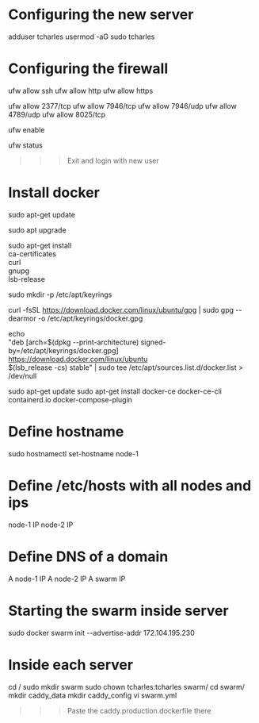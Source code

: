 # Configuring the new server
adduser tcharles
usermod -aG sudo tcharles

# Configuring the firewall
ufw allow ssh
ufw allow http
ufw allow https

ufw allow 2377/tcp
ufw allow 7946/tcp
ufw allow 7946/udp
ufw allow 4789/udp
ufw allow 8025/tcp

ufw enable

ufw status

>>>  Exit and login with new user

# Install docker
sudo apt-get update

sudo apt upgrade

sudo apt-get install \
ca-certificates \
curl \
gnupg \
lsb-release

sudo mkdir -p /etc/apt/keyrings

curl -fsSL https://download.docker.com/linux/ubuntu/gpg | sudo gpg --dearmor -o /etc/apt/keyrings/docker.gpg

echo \
"deb [arch=$(dpkg --print-architecture) signed-by=/etc/apt/keyrings/docker.gpg] https://download.docker.com/linux/ubuntu \
$(lsb_release -cs) stable" | sudo tee /etc/apt/sources.list.d/docker.list > /dev/null

sudo apt-get update
sudo apt-get install docker-ce docker-ce-cli containerd.io docker-compose-plugin


# Define hostname
sudo hostnamectl set-hostname node-1

# Define /etc/hosts with all nodes and ips
node-1 IP
node-2 IP

# Define DNS of a domain
A node-1 IP
A node-2 IP
A swarm  IP

# Starting the swarm inside server
sudo docker swarm init --advertise-addr 172.104.195.230


# Inside each server

cd /
sudo mkdir swarm
sudo chown tcharles:tcharles swarm/
cd swarm/
mkdir caddy_data
mkdir caddy_config
vi swarm.yml

>>> Paste the caddy.production.dockerfile there
